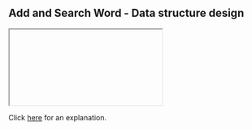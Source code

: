 ##  Add and Search Word - Data structure design 

<iframe></iframe>

Click [here](Explanation.md) for an explanation.

